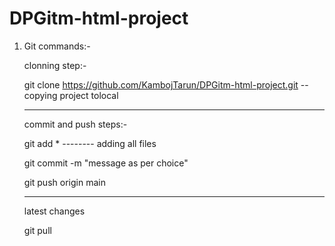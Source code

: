 # DPGitm-html-project

1.	Git commands:-

	clonning step:-
	
	git clone https://github.com/KambojTarun/DPGitm-html-project.git -- copying project tolocal 
	
	
	---------------------------------------------
	commit and push steps:-
	
	git add * --------  adding all files
	
	git commit -m "message as per choice"
	
	git push origin main
	
	
	------------------
	
	latest changes
	
	git pull